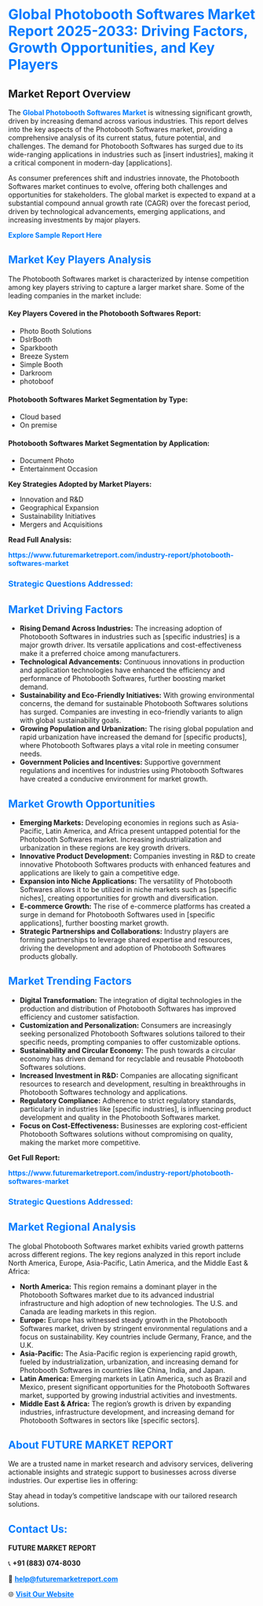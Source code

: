<h1 style="color: #007BFF;">Global Photobooth Softwares Market Report 2025-2033: Driving Factors, Growth Opportunities, and Key Players</h1>

<section id="overview">
<h2>Market Report Overview</h2>
<p>The <a href="https://www.futuremarketreport.com/industry-report/photobooth-softwares-market" style="color: #007BFF; text-decoration: none;"><strong>Global Photobooth Softwares Market</strong></a> is witnessing significant growth, driven by increasing demand across various industries. This report delves into the key aspects of the Photobooth Softwares market, providing a comprehensive analysis of its current status, future potential, and challenges. The demand for Photobooth Softwares has surged due to its wide-ranging applications in industries such as [insert industries], making it a critical component in modern-day [applications].</p>
<p>As consumer preferences shift and industries innovate, the Photobooth Softwares market continues to evolve, offering both challenges and opportunities for stakeholders. The global market is expected to expand at a substantial compound annual growth rate (CAGR) over the forecast period, driven by technological advancements, emerging applications, and increasing investments by major players.</p>
</section>

<section id="overview">
<p><a href="https://www.futuremarketreport.com/request-sample/reportId=56340" style="color: #007BFF; text-decoration: none;"><strong>Explore Sample Report Here</strong></a></p>
</section>

<section id="key-players">
<h2 style="color: #007BFF;">Market Key Players Analysis</h2>
<p>The Photobooth Softwares market is characterized by intense competition among key players striving to capture a larger market share. Some of the leading companies in the market include:</p>
<h4>Key Players Covered in the Photobooth Softwares Report:</h4>
<ul><li>Photo Booth Solutions</li><li>DslrBooth</li><li>Sparkbooth</li><li>Breeze System</li><li>Simple Booth</li><li>Darkroom</li><li>photoboof</li></ul>
<h4>Photobooth Softwares Market Segmentation by Type:</h4>
<ul><li>Cloud based</li><li>On premise</li></ul>

<h4>Photobooth Softwares Market Segmentation by Application:</h4>
<ul><li>Document Photo</li><li>Entertainment Occasion</li></ul>
<p><strong>Key Strategies Adopted by Market Players:</strong></p>
<ul>
<li>Innovation and R&D</li>
<li>Geographical Expansion</li>
<li>Sustainability Initiatives</li>
<li>Mergers and Acquisitions</li>
</ul>
</section>

<section>
<p><strong>Read Full Analysis: </strong></p><a href="https://www.futuremarketreport.com/industry-report/photobooth-softwares-market" style="color: #007BFF; text-decoration: none;"><strong>https://www.futuremarketreport.com/industry-report/photobooth-softwares-market</strong></a>
<h3 style="color: #007BFF;">Strategic Questions Addressed:</h3>
</section>

<section id="driving-factors">
<h2 style="color: #007BFF;">Market Driving Factors</h2>
<ul>
<li><strong>Rising Demand Across Industries:</strong> The increasing adoption of Photobooth Softwares in industries such as [specific industries] is a major growth driver. Its versatile applications and cost-effectiveness make it a preferred choice among manufacturers.</li>
<li><strong>Technological Advancements:</strong> Continuous innovations in production and application technologies have enhanced the efficiency and performance of Photobooth Softwares, further boosting market demand.</li>
<li><strong>Sustainability and Eco-Friendly Initiatives:</strong> With growing environmental concerns, the demand for sustainable Photobooth Softwares solutions has surged. Companies are investing in eco-friendly variants to align with global sustainability goals.</li>
<li><strong>Growing Population and Urbanization:</strong> The rising global population and rapid urbanization have increased the demand for [specific products], where Photobooth Softwares plays a vital role in meeting consumer needs.</li>
<li><strong>Government Policies and Incentives:</strong> Supportive government regulations and incentives for industries using Photobooth Softwares have created a conducive environment for market growth.</li>
</ul>
</section>

<section id="growth-opportunities">
<h2 style="color: #007BFF;">Market Growth Opportunities</h2>
<ul>
<li><strong>Emerging Markets:</strong> Developing economies in regions such as Asia-Pacific, Latin America, and Africa present untapped potential for the Photobooth Softwares market. Increasing industrialization and urbanization in these regions are key growth drivers.</li>
<li><strong>Innovative Product Development:</strong> Companies investing in R&D to create innovative Photobooth Softwares products with enhanced features and applications are likely to gain a competitive edge.</li>
<li><strong>Expansion into Niche Applications:</strong> The versatility of Photobooth Softwares allows it to be utilized in niche markets such as [specific niches], creating opportunities for growth and diversification.</li>
<li><strong>E-commerce Growth:</strong> The rise of e-commerce platforms has created a surge in demand for Photobooth Softwares used in [specific applications], further boosting market growth.</li>
<li><strong>Strategic Partnerships and Collaborations:</strong> Industry players are forming partnerships to leverage shared expertise and resources, driving the development and adoption of Photobooth Softwares products globally.</li>
</ul>
</section>

<section id="trending-factors">
<h2 style="color: #007BFF;">Market Trending Factors</h2>
<ul>
<li><strong>Digital Transformation:</strong> The integration of digital technologies in the production and distribution of Photobooth Softwares has improved efficiency and customer satisfaction.</li>
<li><strong>Customization and Personalization:</strong> Consumers are increasingly seeking personalized Photobooth Softwares solutions tailored to their specific needs, prompting companies to offer customizable options.</li>
<li><strong>Sustainability and Circular Economy:</strong> The push towards a circular economy has driven demand for recyclable and reusable Photobooth Softwares solutions.</li>
<li><strong>Increased Investment in R&D:</strong> Companies are allocating significant resources to research and development, resulting in breakthroughs in Photobooth Softwares technology and applications.</li>
<li><strong>Regulatory Compliance:</strong> Adherence to strict regulatory standards, particularly in industries like [specific industries], is influencing product development and quality in the Photobooth Softwares market.</li>
<li><strong>Focus on Cost-Effectiveness:</strong> Businesses are exploring cost-efficient Photobooth Softwares solutions without compromising on quality, making the market more competitive.</li>
</ul>
</section>

<section>
<p><strong>Get Full Report: </strong></p><a href="https://www.futuremarketreport.com/industry-report/photobooth-softwares-market" style="color: #007BFF; text-decoration: none;"><strong>https://www.futuremarketreport.com/industry-report/photobooth-softwares-market</strong></a>
<h3 style="color: #007BFF;">Strategic Questions Addressed:</h3>
</section>


<section id="regional-analysis">
<h2 style="color: #007BFF;">Market Regional Analysis</h2>
<p>The global Photobooth Softwares market exhibits varied growth patterns across different regions. The key regions analyzed in this report include North America, Europe, Asia-Pacific, Latin America, and the Middle East & Africa:</p>
<ul>
<li><strong>North America:</strong> This region remains a dominant player in the Photobooth Softwares market due to its advanced industrial infrastructure and high adoption of new technologies. The U.S. and Canada are leading markets in this region.</li>
<li><strong>Europe:</strong> Europe has witnessed steady growth in the Photobooth Softwares market, driven by stringent environmental regulations and a focus on sustainability. Key countries include Germany, France, and the U.K.</li>
<li><strong>Asia-Pacific:</strong> The Asia-Pacific region is experiencing rapid growth, fueled by industrialization, urbanization, and increasing demand for Photobooth Softwares in countries like China, India, and Japan.</li>
<li><strong>Latin America:</strong> Emerging markets in Latin America, such as Brazil and Mexico, present significant opportunities for the Photobooth Softwares market, supported by growing industrial activities and investments.</li>
<li><strong>Middle East & Africa:</strong> The region’s growth is driven by expanding industries, infrastructure development, and increasing demand for Photobooth Softwares in sectors like [specific sectors].</li>
</ul>
</section>

<footer>
<h2 style="color: #007BFF;">About FUTURE MARKET REPORT</h2>
<p>We are a trusted name in market research and advisory services, delivering actionable insights and strategic support to businesses across diverse industries. Our expertise lies in offering:</p>

<p>Stay ahead in today’s competitive landscape with our tailored research solutions.</p>

<h2 style="color: #007BFF;">Contact Us:</h2>
<p><strong>FUTURE MARKET REPORT</strong></p>
<p>📞 <strong>+91 (883) 074-8030</strong></p>
<p>📧 <strong><a href="mailto:help@futuremarketreport.com" style="color: #007BFF;">help@futuremarketreport.com</a></strong></p>
<p>🌐 <strong><a href="https://www.futuremarketreport.com/" style="color: #007BFF;">Visit Our Website</a></strong></p>
</footer>